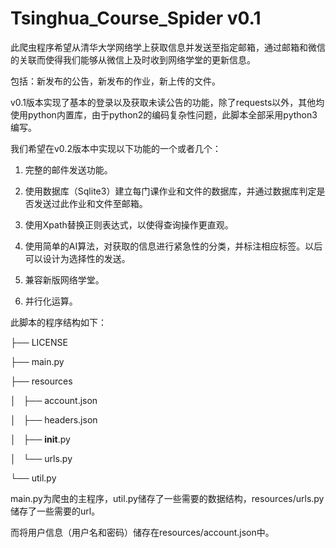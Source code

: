 # Tsinghua_Course_Spider v0.1

此爬虫程序希望从清华大学网络学上获取信息并发送至指定邮箱，通过邮箱和微信的关联而使得我们能够从微信上及时收到网络学堂的更新信息。

包括：新发布的公告，新发布的作业，新上传的文件。

v0.1版本实现了基本的登录以及获取未读公告的功能，除了requests以外，其他均使用python内置库，由于python2的编码复杂性问题，此脚本全部采用python3编写。

我们希望在v0.2版本中实现以下功能的一个或者几个：

1. 完整的邮件发送功能。

2. 使用数据库（Sqlite3）建立每门课作业和文件的数据库，并通过数据库判定是否发送过此作业和文件至邮箱。

3. 使用Xpath替换正则表达式，以使得查询操作更直观。

4. 使用简单的AI算法，对获取的信息进行紧急性的分类，并标注相应标签。以后可以设计为选择性的发送。

5. 兼容新版网络学堂。

6. 并行化运算。

此脚本的程序结构如下：

├── LICENSE

├── main.py

├── resources

│   ├── account.json

│   ├── headers.json

│   ├── __init__.py

│   └── urls.py

└── util.py

main.py为爬虫的主程序，util.py储存了一些需要的数据结构，resources/urls.py 储存了一些需要的url。

而将用户信息（用户名和密码）储存在resources/account.json中。
